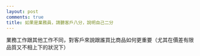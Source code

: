 ```yaml
---
layout: post
comments: true
title: 如果是業務員，請聽客戶八分，說明自己二分
---
```




業務工作跟其他工作不同，對客戶來說跟誰買比商品如何更重要（尤其在價差有限品質又不相上下的狀況下）

